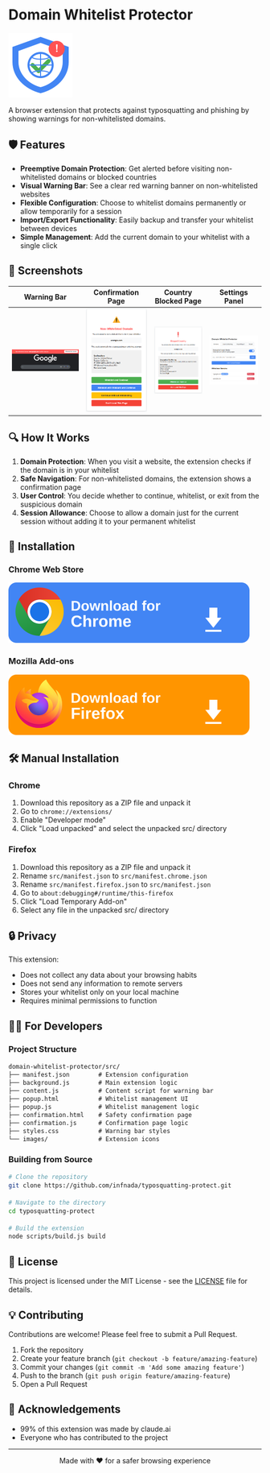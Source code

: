 # Domain Whitelist Protector

![Domain Whitelist Protector Logo](src/images/icon128.png)

A browser extension that protects against typosquatting and phishing by showing warnings for non-whitelisted domains.

## 🛡️ Features

- **Preemptive Domain Protection**: Get alerted before visiting non-whitelisted domains or blocked countries
- **Visual Warning Bar**: See a clear red warning banner on non-whitelisted websites
- **Flexible Configuration**: Choose to whitelist domains permanently or allow temporarily for a session
- **Import/Export Functionality**: Easily backup and transfer your whitelist between devices
- **Simple Management**: Add the current domain to your whitelist with a single click

## 📸 Screenshots

| Warning Bar                            | Confirmation Page                             | Country Blocked Page                     | Settings Panel                                |
| -------------------------------------- | --------------------------------------------- | ---------------------------------------- | --------------------------------------------- |
| ![Warning Bar](assets/warning-bar.png) | ![Confirmation Page](assets/confirmation.png) | ![Confirmation Page](assets/blocked.png) | ![Settings Panel](assets/settings-pannel.png) |

## 🔍 How It Works

1. **Domain Protection**: When you visit a website, the extension checks if the domain is in your whitelist
2. **Safe Navigation**: For non-whitelisted domains, the extension shows a confirmation page
3. **User Control**: You decide whether to continue, whitelist, or exit from the suspicious domain
4. **Session Allowance**: Choose to allow a domain just for the current session without adding it to your permanent whitelist

## 🚀 Installation

### Chrome Web Store

[![Chrome Web Store](assets/download-chrome.svg)](https://chrome.google.com/webstore/)

### Mozilla Add-ons

[![Firefox Add-ons](assets/download-firefox.svg)](https://addons.mozilla.org/en-US/firefox/)

## 🛠️ Manual Installation

### Chrome

1. Download this repository as a ZIP file and unpack it
2. Go to `chrome://extensions/`
3. Enable "Developer mode"
4. Click "Load unpacked" and select the unpacked src/ directory

### Firefox

1. Download this repository as a ZIP file and unpack it
2. Rename `src/manifest.json` to `src/manifest.chrome.json`
3. Rename `src/manifest.firefox.json` to `src/manifest.json`
4. Go to `about:debugging#/runtime/this-firefox`
5. Click "Load Temporary Add-on"
6. Select any file in the unpacked src/ directory

## 🔒 Privacy

This extension:

- Does not collect any data about your browsing habits
- Does not send any information to remote servers
- Stores your whitelist only on your local machine
- Requires minimal permissions to function

## 👨‍💻 For Developers

### Project Structure

```
domain-whitelist-protector/src/
├── manifest.json        # Extension configuration
├── background.js        # Main extension logic
├── content.js           # Content script for warning bar
├── popup.html           # Whitelist management UI
├── popup.js             # Whitelist management logic
├── confirmation.html    # Safety confirmation page
├── confirmation.js      # Confirmation page logic
├── styles.css           # Warning bar styles
└── images/              # Extension icons
```

### Building from Source

```bash
# Clone the repository
git clone https://github.com/infnada/typosquatting-protect.git

# Navigate to the directory
cd typosquatting-protect

# Build the extension
node scripts/build.js build
```

## 📝 License

This project is licensed under the MIT License - see the [LICENSE](LICENSE) file for details.

## 💡 Contributing

Contributions are welcome! Please feel free to submit a Pull Request.

1. Fork the repository
2. Create your feature branch (`git checkout -b feature/amazing-feature`)
3. Commit your changes (`git commit -m 'Add some amazing feature'`)
4. Push to the branch (`git push origin feature/amazing-feature`)
5. Open a Pull Request

## 🙏 Acknowledgements

- 99% of this extension was made by claude.ai
- Everyone who has contributed to the project

---

<p align="center">
  Made with ❤️ for a safer browsing experience
</p>
